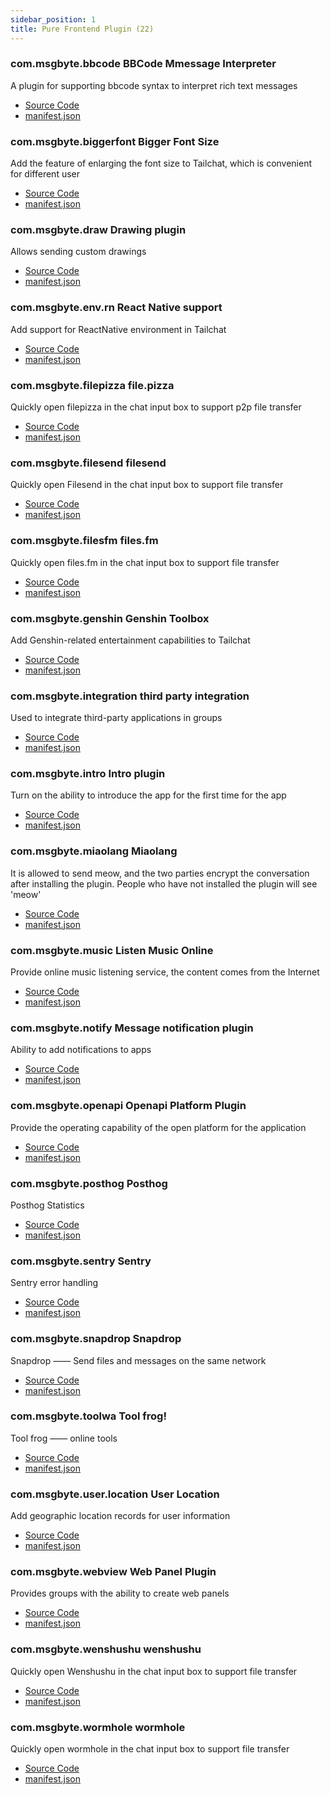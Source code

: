 ```yaml
---
sidebar_position: 1
title: Pure Frontend Plugin (22)
---
```


### com.msgbyte.bbcode BBCode Mmessage Interpreter

A plugin for supporting bbcode syntax to interpret rich text messages

- [Source Code](https://github.com/msgbyte/tailchat/blob/master/client/web/plugins/com.msgbyte.bbcode)
- [manifest.json](https://github.com/msgbyte/tailchat/blob/master/client/web/plugins/com.msgbyte.bbcode/manifest.json)


### com.msgbyte.biggerfont Bigger Font Size

Add the feature of enlarging the font size to Tailchat, which is convenient for different user

- [Source Code](https://github.com/msgbyte/tailchat/blob/master/client/web/plugins/com.msgbyte.biggerfont)
- [manifest.json](https://github.com/msgbyte/tailchat/blob/master/client/web/plugins/com.msgbyte.biggerfont/manifest.json)


### com.msgbyte.draw Drawing plugin

Allows sending custom drawings

- [Source Code](https://github.com/msgbyte/tailchat/blob/master/client/web/plugins/com.msgbyte.draw)
- [manifest.json](https://github.com/msgbyte/tailchat/blob/master/client/web/plugins/com.msgbyte.draw/manifest.json)


### com.msgbyte.env.rn React Native support

Add support for ReactNative environment in Tailchat

- [Source Code](https://github.com/msgbyte/tailchat/blob/master/client/web/plugins/com.msgbyte.env.rn)
- [manifest.json](https://github.com/msgbyte/tailchat/blob/master/client/web/plugins/com.msgbyte.env.rn/manifest.json)


### com.msgbyte.filepizza file.pizza

Quickly open filepizza in the chat input box to support p2p file transfer

- [Source Code](https://github.com/msgbyte/tailchat/blob/master/client/web/plugins/com.msgbyte.filepizza)
- [manifest.json](https://github.com/msgbyte/tailchat/blob/master/client/web/plugins/com.msgbyte.filepizza/manifest.json)


### com.msgbyte.filesend filesend

Quickly open Filesend in the chat input box to support file transfer

- [Source Code](https://github.com/msgbyte/tailchat/blob/master/client/web/plugins/com.msgbyte.filesend)
- [manifest.json](https://github.com/msgbyte/tailchat/blob/master/client/web/plugins/com.msgbyte.filesend/manifest.json)


### com.msgbyte.filesfm files.fm

Quickly open files.fm in the chat input box to support file transfer

- [Source Code](https://github.com/msgbyte/tailchat/blob/master/client/web/plugins/com.msgbyte.filesfm)
- [manifest.json](https://github.com/msgbyte/tailchat/blob/master/client/web/plugins/com.msgbyte.filesfm/manifest.json)


### com.msgbyte.genshin Genshin Toolbox

Add Genshin-related entertainment capabilities to Tailchat

- [Source Code](https://github.com/msgbyte/tailchat/blob/master/client/web/plugins/com.msgbyte.genshin)
- [manifest.json](https://github.com/msgbyte/tailchat/blob/master/client/web/plugins/com.msgbyte.genshin/manifest.json)


### com.msgbyte.integration third party integration

Used to integrate third-party applications in groups

- [Source Code](https://github.com/msgbyte/tailchat/blob/master/client/web/plugins/com.msgbyte.integration)
- [manifest.json](https://github.com/msgbyte/tailchat/blob/master/client/web/plugins/com.msgbyte.integration/manifest.json)


### com.msgbyte.intro Intro plugin

Turn on the ability to introduce the app for the first time for the app

- [Source Code](https://github.com/msgbyte/tailchat/blob/master/client/web/plugins/com.msgbyte.intro)
- [manifest.json](https://github.com/msgbyte/tailchat/blob/master/client/web/plugins/com.msgbyte.intro/manifest.json)


### com.msgbyte.miaolang Miaolang

It is allowed to send meow, and the two parties encrypt the conversation after installing the plugin. People who have not installed the plugin will see 'meow'

- [Source Code](https://github.com/msgbyte/tailchat/blob/master/client/web/plugins/com.msgbyte.miaolang)
- [manifest.json](https://github.com/msgbyte/tailchat/blob/master/client/web/plugins/com.msgbyte.miaolang/manifest.json)


### com.msgbyte.music Listen Music Online

Provide online music listening service, the content comes from the Internet

- [Source Code](https://github.com/msgbyte/tailchat/blob/master/client/web/plugins/com.msgbyte.music)
- [manifest.json](https://github.com/msgbyte/tailchat/blob/master/client/web/plugins/com.msgbyte.music/manifest.json)


### com.msgbyte.notify Message notification plugin

Ability to add notifications to apps

- [Source Code](https://github.com/msgbyte/tailchat/blob/master/client/web/plugins/com.msgbyte.notify)
- [manifest.json](https://github.com/msgbyte/tailchat/blob/master/client/web/plugins/com.msgbyte.notify/manifest.json)


### com.msgbyte.openapi Openapi Platform Plugin

Provide the operating capability of the open platform for the application

- [Source Code](https://github.com/msgbyte/tailchat/blob/master/client/web/plugins/com.msgbyte.openapi)
- [manifest.json](https://github.com/msgbyte/tailchat/blob/master/client/web/plugins/com.msgbyte.openapi/manifest.json)


### com.msgbyte.posthog Posthog

Posthog Statistics

- [Source Code](https://github.com/msgbyte/tailchat/blob/master/client/web/plugins/com.msgbyte.posthog)
- [manifest.json](https://github.com/msgbyte/tailchat/blob/master/client/web/plugins/com.msgbyte.posthog/manifest.json)


### com.msgbyte.sentry Sentry

Sentry error handling

- [Source Code](https://github.com/msgbyte/tailchat/blob/master/client/web/plugins/com.msgbyte.sentry)
- [manifest.json](https://github.com/msgbyte/tailchat/blob/master/client/web/plugins/com.msgbyte.sentry/manifest.json)


### com.msgbyte.snapdrop Snapdrop

Snapdrop —— Send files and messages on the same network

- [Source Code](https://github.com/msgbyte/tailchat/blob/master/client/web/plugins/com.msgbyte.snapdrop)
- [manifest.json](https://github.com/msgbyte/tailchat/blob/master/client/web/plugins/com.msgbyte.snapdrop/manifest.json)


### com.msgbyte.toolwa Tool frog!

Tool frog —— online tools

- [Source Code](https://github.com/msgbyte/tailchat/blob/master/client/web/plugins/com.msgbyte.toolwa)
- [manifest.json](https://github.com/msgbyte/tailchat/blob/master/client/web/plugins/com.msgbyte.toolwa/manifest.json)


### com.msgbyte.user.location User Location

Add geographic location records for user information

- [Source Code](https://github.com/msgbyte/tailchat/blob/master/client/web/plugins/com.msgbyte.user.location)
- [manifest.json](https://github.com/msgbyte/tailchat/blob/master/client/web/plugins/com.msgbyte.user.location/manifest.json)


### com.msgbyte.webview Web Panel Plugin

Provides groups with the ability to create web panels

- [Source Code](https://github.com/msgbyte/tailchat/blob/master/client/web/plugins/com.msgbyte.webview)
- [manifest.json](https://github.com/msgbyte/tailchat/blob/master/client/web/plugins/com.msgbyte.webview/manifest.json)


### com.msgbyte.wenshushu wenshushu

Quickly open Wenshushu in the chat input box to support file transfer

- [Source Code](https://github.com/msgbyte/tailchat/blob/master/client/web/plugins/com.msgbyte.wenshushu)
- [manifest.json](https://github.com/msgbyte/tailchat/blob/master/client/web/plugins/com.msgbyte.wenshushu/manifest.json)


### com.msgbyte.wormhole wormhole

Quickly open wormhole in the chat input box to support file transfer

- [Source Code](https://github.com/msgbyte/tailchat/blob/master/client/web/plugins/com.msgbyte.wormhole)
- [manifest.json](https://github.com/msgbyte/tailchat/blob/master/client/web/plugins/com.msgbyte.wormhole/manifest.json)

